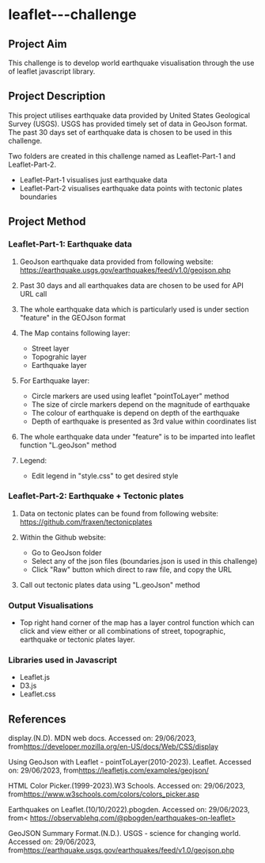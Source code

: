 # leaflet---challenge

## Project Aim
This challenge is to develop world earthquake visualisation through the use of leaflet javascript library.

## Project Description
This project utilises earthquake data provided by United States Geological Survey (USGS). USGS has provided timely set of data in GeoJson format. The past 30 days set of earthquake data is chosen to be used in this challenge.

Two folders are created in this challenge named as Leaflet-Part-1 and Leaflet-Part-2.
 - Leaflet-Part-1 visualises just earthquake data
 - Leaflet-Part-2 visualises earthquake data points with tectonic plates boundaries

## Project Method
### Leaflet-Part-1: Earthquake data 
   1. GeoJson earthquake data provided from following website: https://earthquake.usgs.gov/earthquakes/feed/v1.0/geojson.php
   2. Past 30 days and all earthquakes data are chosen to be used for API URL call
   3. The whole earthquake data which is particularly used is under section "feature" in the GEOJson format
   4. The Map contains following layer:
       - Street layer
       - Topograhic layer
       - Earthquake layer
           
   5. For Earthquake layer:
       - Circle markers are used using leaflet "pointToLayer" method
       - The size of circle markers depend on the magnitude of earthquake
       - The colour of earthquake is depend on depth of the earthquake
       - Depth of earthquake is presented as 3rd value within coordinates list
           
   6. The whole earthquake data under "feature" is to be imparted into leaflet function "L.geoJson" method
        
   7. Legend:
       - Edit legend in "style.css" to get desired style
  
 ### Leaflet-Part-2: Earthquake + Tectonic plates
   1. Data on tectonic plates can be found from following website:
      https://github.com/fraxen/tectonicplates
    
   2. Within the Github website:
       -  Go to GeoJson folder
       -  Select any of the json files (boundaries.json is used in this challenge)
       -  Click "Raw" button which direct to raw file, and copy the URL
           
   3. Call out tectonic plates data using "L.geoJson" method

### Output Visualisations 
 - Top right hand corner of the map has a layer control function which can click and view either or all combinations of street, topographic, earthquake or tectonic plates layer.

 ### Libraries used in Javascript
  - Leaflet.js
  - D3.js
  - Leaflet.css

## References

display.(N.D). MDN web docs. Accessed on: 29/06/2023, from<https://developer.mozilla.org/en-US/docs/Web/CSS/display>

Using GeoJson with Leaflet - pointToLayer(2010-2023). Leaflet. Accessed on: 29/06/2023, from<https://leafletjs.com/examples/geojson/>

HTML Color Picker.(1999-2023).W3 Schools. Accessed on: 29/06/2023, from<https://www.w3schools.com/colors/colors_picker.asp>

Earthquakes on Leaflet.(10/10/2022).pbogden. Accessed on: 29/06/2023, from< https://observablehq.com/@pbogden/earthquakes-on-leaflet>

GeoJSON Summary Format.(N.D.). USGS - science for changing world. Accessed on: 29/06/2023, from<https://earthquake.usgs.gov/earthquakes/feed/v1.0/geojson.php>

